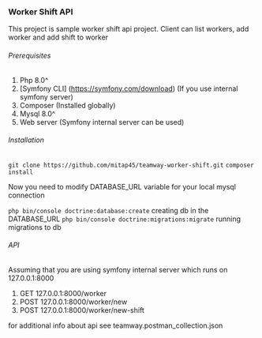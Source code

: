### Worker Shift API

This project is sample worker shift api project.
Client can list workers, add worker and add shift to worker

###### Prerequisites

1. Php 8.0^
2. [Symfony CLI] (https://symfony.com/download) (If you use internal symfony server)
3. Composer (Installed globally)
4. Mysql 8.0^
5. Web server (Symfony internal server can be used)

###### Installation

`git clone https://github.com/mitap45/teamway-worker-shift.git`
`composer install`

Now you need to modify DATABASE_URL variable for your local mysql connection

`php bin/console doctrine:database:create` creating db in the DATABASE_URL 
`php bin/console doctrine:migrations:migrate` running migrations to db

###### API
Assuming that you are using symfony internal server which runs on 127.0.0.1:8000

1. GET 127.0.0.1:8000/worker
2. POST 127.0.0.1:8000/worker/new 
2. POST 127.0.0.1:8000/worker/new-shift

for additional info about api see teamway.postman_collection.json